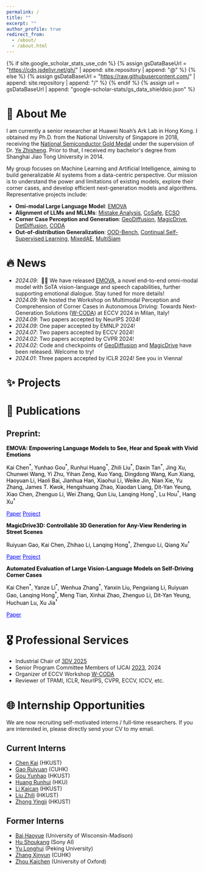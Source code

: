 ```yaml
---
permalink: /
title: ""
excerpt: ""
author_profile: true
redirect_from: 
  - /about/
  - /about.html
---
```


{% if site.google_scholar_stats_use_cdn %}
{% assign gsDataBaseUrl = "https://cdn.jsdelivr.net/gh/" | append: site.repository | append: "@" %}
{% else %}
{% assign gsDataBaseUrl = "https://raw.githubusercontent.com/" | append: site.repository | append: "/" %}
{% endif %}
{% assign url = gsDataBaseUrl | append: "google-scholar-stats/gs_data_shieldsio.json" %}

<span class='anchor' id='about-me'></span>

# 💬 About Me

I am currently a senior researcher at Huawei Noah’s Ark Lab in Hong Kong. I obtained my Ph.D. from the National University of Singapore in 2018, receiving the [National Semiconductor Gold Medal](https://cde.nus.edu.sg/isem/awards-student/nsgoldmedalprize/#:~:text=Donated%20in%201994%20by%20the,award%20of%20another%20gold%20medal.) under the supervision of Dr. [Ye Zhisheng](https://cde.nus.edu.sg/isem/staff/ye-zhisheng/). Prior to that, I received my bachelor's degree from Shanghai Jiao Tong University in 2014.

My group focuses on Machine Learning and Artificial Intelligence, aiming to build generalizable AI systems from a data-centric perspective. Our mission is to understand the power and limitations of existing models, explore their corner cases, and develop efficient next-generation models and algorithms. Representative projects include:

- **Omi-modal Large Language Model**: [EMOVA](https://emova-ollm.github.io/)
- **Alignment of LLMs and MLLMs**: [Mistake Analysis]( https://arxiv.org/abs/2310.10477), [CoSafe]( https://arxiv.org/abs/2406.17626), [ECSO]( https://gyhdog99.github.io/projects/ecso/)
- **Corner Case Perception and Generation**: [GeoDiffusion]( https://kaichen1998.github.io/projects/geodiffusion/), [MagicDrive]( https://gaoruiyuan.com/magicdrive/), [DetDiffusion]( https://arxiv.org/abs/2403.13304), [CODA]( https://coda-dataset.github.io/index.html)
- **Out-of-distribution Generalization**: [OOD-Bench](https://arxiv.org/abs/2106.03721), [Continual Self-Supervised Learning]( https://arxiv.org/abs/2104.12081), [MixedAE]( https://arxiv.org/abs/2303.17152), [MultiSiam](https://arxiv.org/abs/2108.12178)

# 🔥 News
- *2024.09*: &nbsp;🎉🎉 We have released [EMOVA](https://emova-ollm.github.io/), a novel end-to-end omni-modal model with SoTA vision-language and speech capabilities, further supporting emotional dialogue. Stay tuned for more details!
- *2024.09*: We hosted the Workshop on Multimodal Perception and Comprehension of Corner Cases in Autonomous Driving: Towards Next-Generation Solutions ([W-CODA]( https://coda-dataset.github.io/w-coda2024/)) at ECCV 2024 in Milan, Italy!
- *2024.09*: Two papers accepted by NeurIPS 2024!
- *2024.09*: One paper accepted by EMNLP 2024!
- *2024.07*: Two papers accepted by ECCV 2024!
- *2024.02*: Two papers accepted by CVPR 2024!
- *2024.02*: Code and checkpoints of [GeoDiffusion]( https://kaichen1998.github.io/projects/geodiffusion/) and [MagicDrive](https://gaoruiyuan.com/magicdrive/) have been released. Welcome to try!
- *2024.01*: Three papers accepted by ICLR 2024! See you in Vienna!

# ✨ Projects

# 📝 Publications
## Preprint:
**<span style="color:black;">EMOVA: Empowering Language Models to See, Hear and Speak with Vivid Emotions</span>**

<span style="color:black;">Kai Chen<sup>\*</sup>, Yunhao Gou<sup>\*</sup>, Runhui Huang<sup>\*</sup>, Zhili Liu<sup>\*</sup>, Daxin Tan<sup>\*</sup>, Jing Xu, Chunwei Wang, Yi Zhu, Yihan Zeng, Kuo Yang, Dingdong Wang, Kun Xiang, Haoyuan Li, Haoli Bai, Jianhua Han, Xiaohui Li, Weike Jin, Nian Xie, Yu Zhang, James T. Kwok, Hengshuang Zhao, Xiaodan Liang, Dit-Yan Yeung, Xiao Chen, Zhenguo Li, Wei Zhang, Qun Liu, Lanqing Hong<sup>†</sup>, Lu Hou<sup>†</sup>, Hang Xu<sup>†</sup></span>

[<span style="color:blue; text-decoration:underline;">Paper</span>](https://arxiv.org/abs/2409.18042) [<span style="color:blue; text-decoration:underline;">Project</span>](https://emova-ollm.github.io/)

**<span style="color:black;">MagicDrive3D: Controllable 3D Generation for Any-View Rendering in Street Scenes</span>**

<span style="color:black;">Ruiyuan Gao, Kai Chen, Zhihao Li, Lanqing Hong<sup>†</sup>, Zhenguo Li, Qiang Xu<sup>†</sup></span>

[<span style="color:blue; text-decoration:underline;">Paper</span>](https://arxiv.org/abs/2405.14475) [<span style="color:blue; text-decoration:underline;">Project</span>](https://gaoruiyuan.com/magicdrive3d/)

**<span style="color:black;">Automated Evaluation of Large Vision-Language Models on Self-Driving Corner Cases</span>**

<span style="color:black;">Kai Chen<sup>\*</sup>, Yanze Li<sup>\*</sup>, Wenhua Zhang<sup>\*</sup>, Yanxin Liu, Pengxiang Li, Ruiyuan Gao, Lanqing Hong<sup>†</sup>, Meng Tian, Xinhai Zhao, Zhenguo Li, Dit-Yan Yeung, Huchuan Lu, Xu Jia<sup>†</sup></span>

[<span style="color:blue; text-decoration:underline;">Paper</span>](https://arxiv.org/abs/2404.10595)


# 🎖 Professional Services
- Industrial Chair of [3DV 2025]( https://3dvconf.github.io/2025/people/)
- Senior Program Committee Members of IJCAI [2023]( https://ijcai-23.org/spc-member-list/), 2024
- Organizer of ECCV Workshop [W-CODA]( https://coda-dataset.github.io/w-coda2024/)
- Reviewer of TPAMI, ICLR, NeurIPS, CVPR, ECCV, ICCV, etc.

# 🌐 Internship Opportunities
We are now recruiting self-motivated interns / full-time researchers. If you are interested in, please directly send your CV to my email.

## Current Interns
- [Chen Kai]( https://kaichen1998.github.io/) (HKUST)
- [Gao Ruiyuan](https://gaoruiyuan.com/) (CUHK)
- [Gou Yunhao](https://scholar.google.com/citations?user=RYDHIccAAAAJ&hl=zh-CN) (HKUST)
- [Huang Runhui](https://scholar.google.com/citations?user=B5zcj4wAAAAJ&hl=zh-CN) (HKU)
- [Li Kaican](https://scholar.google.com/citations?hl=en&user=Mc-lzZMAAAAJ&view_op=list_works&sortby=pubdate) (HKUST)
- [Liu Zhili](https://scholar.google.com/citations?user=FdR09jsAAAAJ&hl=zh-CN) (HKUST)
- [Zhong Yingji](https://github.com/zhongyingji) (HKUST)

## Former Interns
- [Bai Haoyue](https://haoyuebaizju.github.io/) (University of Wisconsin-Madison)
- [Hu Shoukang](https://skhu101.github.io/) (Sony AI)
- [Yu Longhui]( https://yulonghui.github.io/) (Peking University)
- [Zhang Xinyun](https://yxgnahz.github.io/) (CUHK)
- [Zhou Kaichen](https://www.cs.ox.ac.uk/people/kaichen.zhou/) (University of Oxford)
